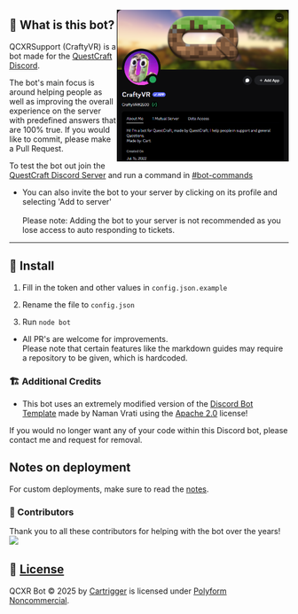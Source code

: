 <p>
  <img align="right" width="310" alt="image" src="https://github.com/Cartrigger/QCXRSupport/blob/main/assets/userprof.png?raw=true">
</p>

## 🤔 What is this bot?

QCXRSupport (CraftyVR) is a bot made for
the [QuestCraft](https://questcraft.org) [Discord](discord.gg/questcraft).

The bot's main focus is around helping people as well as improving the overall experience on the server with predefined answers that are 100% true.
If you would like to commit, please make a Pull Request.

To test the bot out join the [QuestCraft Discord Server](https://discord.gg/questcraft) and run a command
in [#bot-commands](https://discord.com/channels/820767484042018829/953383695908216843)

- You can also invite the bot to your server by clicking on its profile and selecting 'Add to server'<br>
  <br>
  Please note: Adding the bot to your server is not recommended as you lose access to auto responding to tickets.

---

## 💾 Install

1. Fill in the token and other values in ``config.json.example``

2. Rename the file to ``config.json``

3. Run ``node bot``

- All PR's are welcome for improvements.
  <br>Please note that certain features like the markdown guides may require a repository to be given, which is hardcoded.

### 🏗️ Additional Credits

- This bot uses an extremely modified version of the [Discord Bot Template](https://github.com/NamVr/DiscordBot-Template) made
  by Naman Vrati using the [Apache 2.0](https://www.apache.org/licenses/LICENSE-2.0) license!

If you would no longer want any of your code within this Discord bot, please contact me and request for removal.

## Notes on deployment
For custom deployments, make sure to read the [notes](NOTES.md).

### 🧩 Contributors

Thank you to all these contributors for helping with the bot over the years!
<a href="https://github.com/Cartrigger/QCXRSoonBot/graphs/contributors">
<img src="https://contrib.rocks/image?repo=Cartrigger/QCXRSoonBot" />
</a>

## 📝 [License](LICENSE)

QCXR Bot © 2025 by [Cartrigger](https://github.com/Cartrigger) is licensed
under [Polyform Noncommercial](https://polyformproject.org/licenses/noncommercial/1.0.0/).
